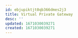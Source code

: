 ```yaml
---
id: ebjupiktjt0qb366dmes2j3
title: Virtual Private Gateway
desc: ''
updated: 1671030039271
created: 1671030039271
---
```

